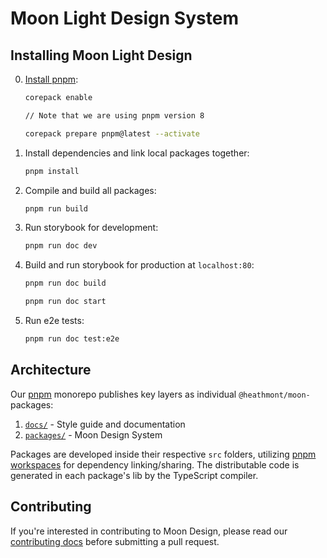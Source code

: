 # Moon Light Design System

## Installing Moon Light Design

0. [Install pnpm](https://pnpm.io/installation):

   ```sh
   corepack enable

   // Note that we are using pnpm version 8

   corepack prepare pnpm@latest --activate
   ```

1. Install dependencies and link local packages together:

   ```sh
   pnpm install
   ```

2. Compile and build all packages:

   ```sh
   pnpm run build
   ```

3. Run storybook for development:

   ```sh
   pnpm run doc dev
   ```

4. Build and run storybook for production at `localhost:80`:

   ```sh
   pnpm run doc build
   ```

   ```sh
   pnpm run doc start
   ```

4. Run e2e tests:

   ```sh
   pnpm run doc test:e2e
   ```


## Architecture

Our [pnpm](https://pnpm.io/motivation) monorepo publishes key layers as individual `@heathmont/moon-` packages:

1. [`docs/`](#docs) - Style guide and documentation
2. [`packages/`](#design-system) - Moon Design System

Packages are developed inside their respective `src` folders, utilizing [pnpm workspaces](https://pnpm.io/workspaces) for dependency linking/sharing. The distributable code is generated in each package's lib by the TypeScript compiler.

## Contributing

If you're interested in contributing to Moon Design, please read our [сontributing docs](CONTRIBUTING.md) before submitting a pull request.
